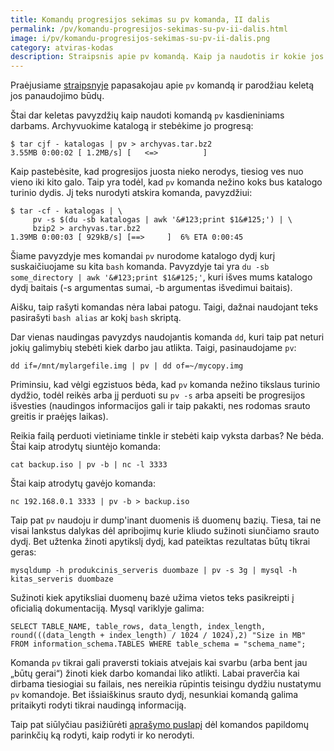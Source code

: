 ```yaml
---
title: Komandų progresijos sekimas su pv komanda, II dalis
permalink: /pv/komandu-progresijos-sekimas-su-pv-ii-dalis.html
image: i/pv/komandu-progresijos-sekimas-su-pv-ii-dalis.png
category: atviras-kodas
description: Straipsnis apie pv komandą. Kaip ja naudotis ir kokie jos privalumai, II dalis.
---
```


Praėjusiame [straipsnyje](/pv/komandu-progresijos-sekimas-su-pv-i-dalis.html)
papasakojau apie `pv` komandą ir parodžiau keletą jos panaudojimo būdų.

Štai dar keletas pavyzdžių kaip naudoti komandą `pv` kasdieniniams darbams. Archyvuokime katalogą
ir stebėkime jo progresą:

    $ tar cjf - katalogas | pv > archyvas.tar.bz2
    3.55MB 0:00:02 [ 1.2MB/s] [   <=>          ]

Kaip pastebėsite, kad progresijos juosta nieko nerodys, tiesiog ves nuo vieno iki kito galo.
Taip yra todėl, kad `pv` komanda nežino koks bus katalogo turinio dydis. Jį teks nurodyti atskira
komanda, pavyzdžiui:

    $ tar -cf - katalogas | \
         pv -s $(du -sb katalogas | awk '&#123;print $1&#125;') | \
         bzip2 > archyvas.tar.bz2
    1.39MB 0:00:03 [ 929kB/s] [==>     ]  6% ETA 0:00:45

Šiame pavyzdyje mes komandai `pv` nurodome katalogo dydį kurį suskaičiuojame su kita
`bash` komanda. Pavyzdyje tai yra `du -sb some_directory | awk '&#123;print $1&#125;'`, kuri
išves mums katalogo dydį baitais (-s argumentas sumai, -b argumentas išvedimui baitais).

Aišku, taip rašyti komandas nėra labai patogu. Taigi, dažnai naudojant teks pasirašyti
`bash alias` ar kokį `bash` skriptą.

Dar vienas naudingas pavyzdys naudojantis komanda `dd`, kuri taip pat neturi jokių galimybių
stebėti kiek darbo jau atlikta. Taigi, pasinaudojame `pv`:

    dd if=/mnt/mylargefile.img | pv | dd of=~/mycopy.img

Priminsiu, kad vėlgi egzistuos bėda, kad `pv` komanda nežino tikslaus turinio dydžio,
todėl reikės arba jį perduoti su `pv -s` arba apseiti be progresijos išvesties (naudingos
informacijos gali ir taip pakakti, nes rodomas srauto greitis ir praėjęs laikas).

Reikia failą perduoti vietiniame tinkle ir stebėti kaip vyksta darbas? Ne bėda. Štai kaip atrodytų
siuntėjo komanda:

    cat backup.iso | pv -b | nc -l 3333

Štai kaip atrodytų gavėjo komanda:

    nc 192.168.0.1 3333 | pv -b > backup.iso

Taip pat `pv` naudoju ir dump'inant duomenis iš duomenų bazių. Tiesa, tai ne visai lankstus
dalykas dėl apribojimų kurie kliudo sužinoti siunčiamo srauto dydį. Bet užtenka žinoti apytikslį
dydį, kad pateiktas rezultatas būtų tikrai geras:

    mysqldump -h produkcinis_serveris duombaze | pv -s 3g | mysql -h kitas_serveris duombaze

Sužinoti kiek apytiksliai duomenų bazė užima vietos teks pasikreipti į oficialią dokumentaciją.
Mysql variklyje galima:

    SELECT TABLE_NAME, table_rows, data_length, index_length,
    round(((data_length + index_length) / 1024 / 1024),2) "Size in MB"
    FROM information_schema.TABLES WHERE table_schema = "schema_name";

Komanda `pv` tikrai gali praversti tokiais atvejais kai svarbu (arba bent jau „būtų gerai“)
žinoti kiek darbo komandai liko atlikti. Labai praverčia kai dirbama tiesiogiai su failais,
nes nereikia rūpintis teisingu dydžiu nustatymu `pv` komandoje. Bet išsiaiškinus srauto dydį,
nesunkiai komandą galima pritaikyti rodyti tikrai naudingą informaciją.

Taip pat siūlyčiau pasižiūrėti
[aprašymo puslapį](http://manpages.ubuntu.com/manpages/dapper/man1/pv.1.html) dėl komandos
papildomų parinkčių ką rodyti, kaip rodyti ir ko nerodyti.
